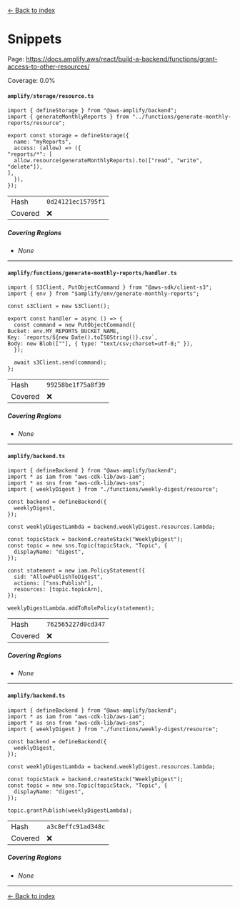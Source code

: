 [<- Back to index](../../../../../docs-pages.md)

#  Snippets

Page: https://docs.amplify.aws/react/build-a-backend/functions/grant-access-to-other-resources/

Coverage: 0.0%

#### `amplify/storage/resource.ts`

~~~
import { defineStorage } from "@aws-amplify/backend";
import { generateMonthlyReports } from "../functions/generate-monthly-reports/resource";

export const storage = defineStorage({
  name: "myReports",
  access: (allow) => ({
"reports/*": [
  allow.resource(generateMonthlyReports).to(["read", "write", "delete"]),
],
  }),
});

~~~

| | |
| -- | -- |
| Hash | `0d24121ec15795f1` |
| Covered | ❌ |

##### Covering Regions

- *None*

---

#### `amplify/functions/generate-monthly-reports/handler.ts`

~~~
import { S3Client, PutObjectCommand } from "@aws-sdk/client-s3";
import { env } from "$amplify/env/generate-monthly-reports";

const s3Client = new S3Client();

export const handler = async () => {
  const command = new PutObjectCommand({
Bucket: env.MY_REPORTS_BUCKET_NAME,
Key: `reports/${new Date().toISOString()}.csv`,
Body: new Blob([""], { type: "text/csv;charset=utf-8;" }),
  });

  await s3Client.send(command);
};

~~~

| | |
| -- | -- |
| Hash | `99258be1f75a8f39` |
| Covered | ❌ |

##### Covering Regions

- *None*

---

#### `amplify/backend.ts`

~~~
import { defineBackend } from "@aws-amplify/backend";
import * as iam from "aws-cdk-lib/aws-iam";
import * as sns from "aws-cdk-lib/aws-sns";
import { weeklyDigest } from "./functions/weekly-digest/resource";

const backend = defineBackend({
  weeklyDigest,
});

const weeklyDigestLambda = backend.weeklyDigest.resources.lambda;

const topicStack = backend.createStack("WeeklyDigest");
const topic = new sns.Topic(topicStack, "Topic", {
  displayName: "digest",
});

const statement = new iam.PolicyStatement({
  sid: "AllowPublishToDigest",
  actions: ["sns:Publish"],
  resources: [topic.topicArn],
});

weeklyDigestLambda.addToRolePolicy(statement);

~~~

| | |
| -- | -- |
| Hash | `762565227d0cd347` |
| Covered | ❌ |

##### Covering Regions

- *None*

---

#### `amplify/backend.ts`

~~~
import { defineBackend } from "@aws-amplify/backend";
import * as iam from "aws-cdk-lib/aws-iam";
import * as sns from "aws-cdk-lib/aws-sns";
import { weeklyDigest } from "./functions/weekly-digest/resource";

const backend = defineBackend({
  weeklyDigest,
});

const weeklyDigestLambda = backend.weeklyDigest.resources.lambda;

const topicStack = backend.createStack("WeeklyDigest");
const topic = new sns.Topic(topicStack, "Topic", {
  displayName: "digest",
});

topic.grantPublish(weeklyDigestLambda);

~~~

| | |
| -- | -- |
| Hash | `a3c8effc91ad348c` |
| Covered | ❌ |

##### Covering Regions

- *None*

---

[<- Back to index](../../../../../docs-pages.md)
